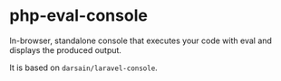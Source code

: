 php-eval-console
================

In-browser, standalone console that executes your code with eval and displays the produced output.

It is based on `darsain/laravel-console`.